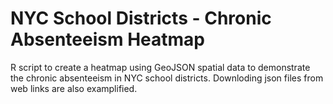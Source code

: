 # NYC School Districts - Chronic Absenteeism Heatmap

R script to create a heatmap using GeoJSON spatial data to demonstrate the chronic absenteeism in NYC school districts.
Downloding json files from web links are also examplified.
